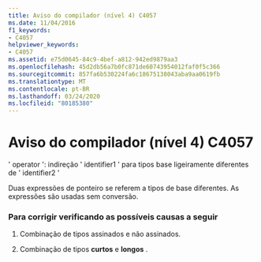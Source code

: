 ```yaml
---
title: Aviso do compilador (nível 4) C4057
ms.date: 11/04/2016
f1_keywords:
- C4057
helpviewer_keywords:
- C4057
ms.assetid: e75d0645-84c9-4bef-a812-942ed9879aa3
ms.openlocfilehash: 45d2db56a7b0fc871de60743954012faf0f5c366
ms.sourcegitcommit: 857fa6b530224fa6c18675138043aba9aa0619fb
ms.translationtype: MT
ms.contentlocale: pt-BR
ms.lasthandoff: 03/24/2020
ms.locfileid: "80185380"
---
```

# <a name="compiler-warning-level-4-c4057"></a>Aviso do compilador (nível 4) C4057

' operator ': indireção ' identifier1 ' para tipos base ligeiramente diferentes de ' identifier2 '

Duas expressões de ponteiro se referem a tipos de base diferentes. As expressões são usadas sem conversão.

### <a name="to-fix-by-checking-the-following-possible-causes"></a>Para corrigir verificando as possíveis causas a seguir

1. Combinação de tipos assinados e não assinados.

1. Combinação de tipos **curtos** e **longos** .
